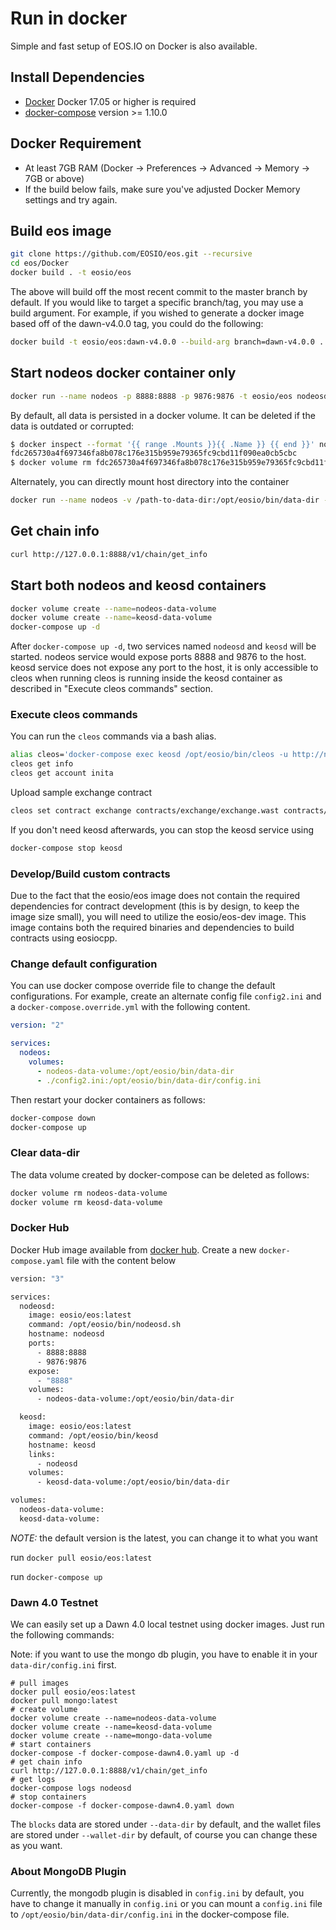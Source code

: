 # Run in docker

Simple and fast setup of EOS.IO on Docker is also available.

## Install Dependencies

- [Docker](https://docs.docker.com) Docker 17.05 or higher is required
- [docker-compose](https://docs.docker.com/compose/) version >= 1.10.0

## Docker Requirement

- At least 7GB RAM (Docker -> Preferences -> Advanced -> Memory -> 7GB or above)
- If the build below fails, make sure you've adjusted Docker Memory settings and try again.

## Build eos image

```bash
git clone https://github.com/EOSIO/eos.git --recursive
cd eos/Docker
docker build . -t eosio/eos
```

The above will build off the most recent commit to the master branch by default. If you would like to target a specific branch/tag, you may use a build argument. For example, if you wished to generate a docker image based off of the dawn-v4.0.0 tag, you could do the following:

```bash
docker build -t eosio/eos:dawn-v4.0.0 --build-arg branch=dawn-v4.0.0 .
```

## Start nodeos docker container only

```bash
docker run --name nodeos -p 8888:8888 -p 9876:9876 -t eosio/eos nodeosd.sh arg1 arg2
```

By default, all data is persisted in a docker volume. It can be deleted if the data is outdated or corrupted:

```bash
$ docker inspect --format '{{ range .Mounts }}{{ .Name }} {{ end }}' nodeos
fdc265730a4f697346fa8b078c176e315b959e79365fc9cbd11f090ea0cb5cbc
$ docker volume rm fdc265730a4f697346fa8b078c176e315b959e79365fc9cbd11f090ea0cb5cbc
```

Alternately, you can directly mount host directory into the container

```bash
docker run --name nodeos -v /path-to-data-dir:/opt/eosio/bin/data-dir -p 8888:8888 -p 9876:9876 -t eosio/eos nodeosd.sh arg1 arg2
```

## Get chain info

```bash
curl http://127.0.0.1:8888/v1/chain/get_info
```

## Start both nodeos and keosd containers

```bash
docker volume create --name=nodeos-data-volume
docker volume create --name=keosd-data-volume
docker-compose up -d
```

After `docker-compose up -d`, two services named `nodeosd` and `keosd` will be started. nodeos service would expose ports 8888 and 9876 to the host. keosd service does not expose any port to the host, it is only accessible to cleos when running cleos is running inside the keosd container as described in "Execute cleos commands" section.

### Execute cleos commands

You can run the `cleos` commands via a bash alias.

```bash
alias cleos='docker-compose exec keosd /opt/eosio/bin/cleos -u http://nodeosd:8888 --wallet-url http://localhost:8888'
cleos get info
cleos get account inita
```

Upload sample exchange contract

```bash
cleos set contract exchange contracts/exchange/exchange.wast contracts/exchange/exchange.abi
```

If you don't need keosd afterwards, you can stop the keosd service using

```bash
docker-compose stop keosd
```

### Develop/Build custom contracts

Due to the fact that the eosio/eos image does not contain the required dependencies for contract development (this is by design, to keep the image size small), you will need to utilize the eosio/eos-dev image. This image contains both the required binaries and dependencies to build contracts using eosiocpp.

### Change default configuration

You can use docker compose override file to change the default configurations. For example, create an alternate config file `config2.ini` and a `docker-compose.override.yml` with the following content.

```yaml
version: "2"

services:
  nodeos:
    volumes:
      - nodeos-data-volume:/opt/eosio/bin/data-dir
      - ./config2.ini:/opt/eosio/bin/data-dir/config.ini
```

Then restart your docker containers as follows:

```bash
docker-compose down
docker-compose up
```

### Clear data-dir

The data volume created by docker-compose can be deleted as follows:

```bash
docker volume rm nodeos-data-volume
docker volume rm keosd-data-volume
```

### Docker Hub

Docker Hub image available from [docker hub](https://hub.docker.com/r/eosio/eos/).
Create a new `docker-compose.yaml` file with the content below

```bash
version: "3"

services:
  nodeosd:
    image: eosio/eos:latest
    command: /opt/eosio/bin/nodeosd.sh
    hostname: nodeosd
    ports:
      - 8888:8888
      - 9876:9876
    expose:
      - "8888"
    volumes:
      - nodeos-data-volume:/opt/eosio/bin/data-dir

  keosd:
    image: eosio/eos:latest
    command: /opt/eosio/bin/keosd
    hostname: keosd
    links:
      - nodeosd
    volumes:
      - keosd-data-volume:/opt/eosio/bin/data-dir

volumes:
  nodeos-data-volume:
  keosd-data-volume:

```

*NOTE:* the default version is the latest, you can change it to what you want

run `docker pull eosio/eos:latest`

run `docker-compose up`

### Dawn 4.0 Testnet

We can easily set up a Dawn 4.0 local testnet using docker images. Just run the following commands:

Note: if you want to use the mongo db plugin, you have to enable it in your `data-dir/config.ini` first.

```
# pull images
docker pull eosio/eos:latest
docker pull mongo:latest
# create volume
docker volume create --name=nodeos-data-volume
docker volume create --name=keosd-data-volume
docker volume create --name=mongo-data-volume
# start containers
docker-compose -f docker-compose-dawn4.0.yaml up -d
# get chain info
curl http://127.0.0.1:8888/v1/chain/get_info
# get logs
docker-compose logs nodeosd
# stop containers
docker-compose -f docker-compose-dawn4.0.yaml down
```

The `blocks` data are stored under `--data-dir` by default, and the wallet files are stored under `--wallet-dir` by default, of course you can change these as you want.

### About MongoDB Plugin

Currently, the mongodb plugin is disabled in `config.ini` by default, you have to change it manually in `config.ini` or you can mount a `config.ini` file to `/opt/eosio/bin/data-dir/config.ini` in the docker-compose file.
